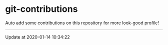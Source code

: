 # git-contributions

Auto add some contributions on this repository for more look-good profile!

---

Update at 2020-01-14 10:34:22
